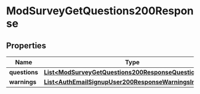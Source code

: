 

# ModSurveyGetQuestions200Response


## Properties

| Name | Type | Description | Notes |
|------------ | ------------- | ------------- | -------------|
|**questions** | [**List&lt;ModSurveyGetQuestions200ResponseQuestionsInner&gt;**](ModSurveyGetQuestions200ResponseQuestionsInner.md) |  |  |
|**warnings** | [**List&lt;AuthEmailSignupUser200ResponseWarningsInner&gt;**](AuthEmailSignupUser200ResponseWarningsInner.md) |  |  [optional] |



